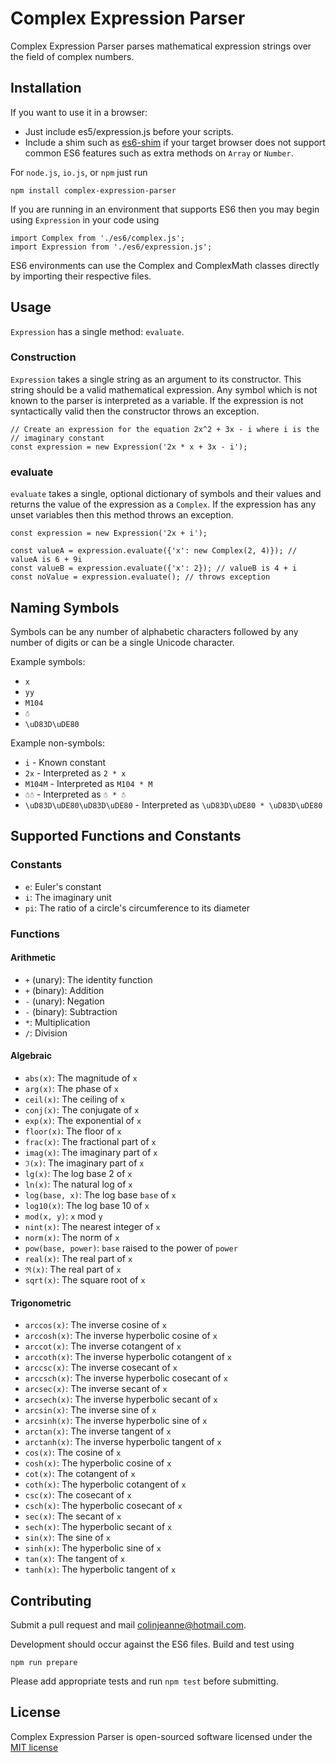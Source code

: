 # Complex Expression Parser

Complex Expression Parser parses mathematical expression strings over the field
of complex numbers.

## Installation

If you want to use it in a browser:

* Just include es5/expression.js before your scripts.
* Include a shim such as [es6-shim](https://github.com/paulmillr/es6-shim/) if
your target browser does not support common ES6 features such as extra methods
on `Array` or `Number`.

For `node.js`, `io.js`, or `npm` just run

    npm install complex-expression-parser

If you are running in an environment that supports ES6 then you may begin using
`Expression` in your code using

    import Complex from './es6/complex.js';
    import Expression from './es6/expression.js';

ES6 environments can use the Complex and ComplexMath classes directly by
importing their respective files.

## Usage

`Expression` has a single method: `evaluate`.

### Construction

`Expression` takes a single string as an argument to its constructor. This
string should be a valid mathematical expression. Any symbol which is not known
to the parser is interpreted as a variable. If the expression is not
syntactically valid then the constructor throws an exception.

    // Create an expression for the equation 2x^2 + 3x - i where i is the
    // imaginary constant
    const expression = new Expression('2x * x + 3x - i');

### evaluate

`evaluate` takes a single, optional dictionary of symbols and their values and
returns the value of the expression as a `Complex`. If the expression has any
unset variables then this method throws an exception.

    const expression = new Expression('2x + i');

    const valueA = expression.evaluate({'x': new Complex(2, 4)}); // valueA is 6 + 9i
    const valueB = expression.evaluate({'x': 2}); // valueB is 4 + i
    const noValue = expression.evaluate(); // throws exception

## Naming Symbols

Symbols can be any number of alphabetic characters followed by any number of
digits or can be a single Unicode character.

Example symbols:

* `x`
* `yy`
* `M104`
* `☃`
* `\uD83D\uDE80`

Example non-symbols:

* `i` - Known constant
* `2x` - Interpreted as `2 * x`
* `M104M` - Interpreted as `M104 * M`
* `☃☃` - Interpreted as `☃ * ☃`
* `\uD83D\uDE80\uD83D\uDE80` - Interpreted as `\uD83D\uDE80 * \uD83D\uDE80`

## Supported Functions and Constants

### Constants

* `e`: Euler's constant
* `i`: The imaginary unit
* `pi`: The ratio of a circle's circumference to its diameter

### Functions

#### Arithmetic
* `+` (unary): The identity function
* `+` (binary): Addition
* `-` (unary): Negation
* `-` (binary): Subtraction
* `*`: Multiplication
* `/`: Division

#### Algebraic
* `abs(x)`: The magnitude of `x`
* `arg(x)`: The phase of `x`
* `ceil(x)`: The ceiling of `x`
* `conj(x)`: The conjugate of `x`
* `exp(x)`: The exponential of `x`
* `floor(x)`: The floor of `x`
* `frac(x)`: The fractional part of `x`
* `imag(x)`: The imaginary part of `x`
* `ℑ(x)`: The imaginary part of `x`
* `lg(x)`: The log base 2 of `x`
* `ln(x)`: The natural log of `x`
* `log(base, x)`: The log base `base` of `x`
* `log10(x)`: The log base 10 of `x`
* `mod(x, y)`: `x` mod `y`
* `nint(x)`: The nearest integer of `x`
* `norm(x)`: The norm of `x`
* `pow(base, power)`: `base` raised to the power of `power`
* `real(x)`: The real part of `x`
* `ℜ(x)`: The real part of `x`
* `sqrt(x)`: The square root of `x`

#### Trigonometric
* `arccos(x)`: The inverse cosine of `x`
* `arccosh(x)`: The inverse hyperbolic cosine of `x`
* `arccot(x)`: The inverse cotangent of `x`
* `arccoth(x)`: The inverse hyperbolic cotangent of `x`
* `arccsc(x)`: The inverse cosecant of `x`
* `arccsch(x)`: The inverse hyperbolic cosecant of `x`
* `arcsec(x)`: The inverse secant of `x`
* `arcsech(x)`: The inverse hyperbolic secant of `x`
* `arcsin(x)`: The inverse sine of `x`
* `arcsinh(x)`: The inverse hyperbolic sine of `x`
* `arctan(x)`: The inverse tangent of `x`
* `arctanh(x)`: The inverse hyperbolic tangent of `x`
* `cos(x)`: The cosine of `x`
* `cosh(x)`: The hyperbolic cosine of `x`
* `cot(x)`: The cotangent of `x`
* `coth(x)`: The hyperbolic cotangent of `x`
* `csc(x)`: The cosecant of `x`
* `csch(x)`: The hyperbolic cosecant of `x`
* `sec(x)`: The secant of `x`
* `sech(x)`: The hyperbolic secant of `x`
* `sin(x)`: The sine of `x`
* `sinh(x)`: The hyperbolic sine of `x`
* `tan(x)`: The tangent of `x`
* `tanh(x)`: The hyperbolic tangent of `x`

## Contributing

Submit a pull request and mail <colinjeanne@hotmail.com>.

Development should occur against the ES6 files. Build and test using

    npm run prepare

Please add appropriate tests and run `npm test` before submitting.

## License

Complex Expression Parser is open-sourced software licensed under the
[MIT license](http://opensource.org/licenses/MIT)
